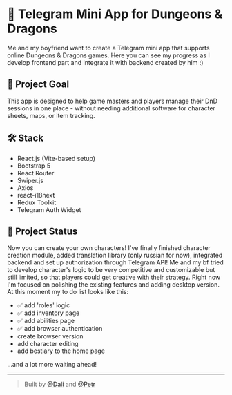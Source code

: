 # 🧙 Telegram Mini App for Dungeons & Dragons

Me and my boyfriend want to create a Telegram mini app that supports online Dungeons & Dragons games. Here you can see my progress as I develop frontend part and integrate it with backend created by him :)

## 🎯 Project Goal

This app is designed to help game masters and players manage their DnD sessions in one place - without needing additional software for character sheets, maps, or item tracking.

## 🛠️ Stack

-  React.js (Vite-based setup)
-  Bootstrap 5
-  React Router
-  Swiper.js
-  Axios
-  react-i18next
-  Redux Toolkit
-  Telegram Auth Widget

## 🚧 Project Status

Now you can create your own characters! I've finally finished character creation module, added translation library (only russian for now), integrated backend and set up authorization through Telegram API! Me and my bf tried to develop character's logic to be very competitive and customizable but still limited, so that players could get creative with their strategy. Right now I'm focused on polishing the existing features and adding desktop version. At this moment my to do list looks like this:

-  ✅ add 'roles' logic
-  ✅ add inventory page
-  ✅ add abilities page
-  ✅ add browser authentication
-  create browser version
-  add character editing
-  add bestiary to the home page

...and a lot more waiting ahead!

---

> Built by [@Dali](https://github.com/Dali-Tsyb) and [@Petr](https://github.com/CraSchKook)
